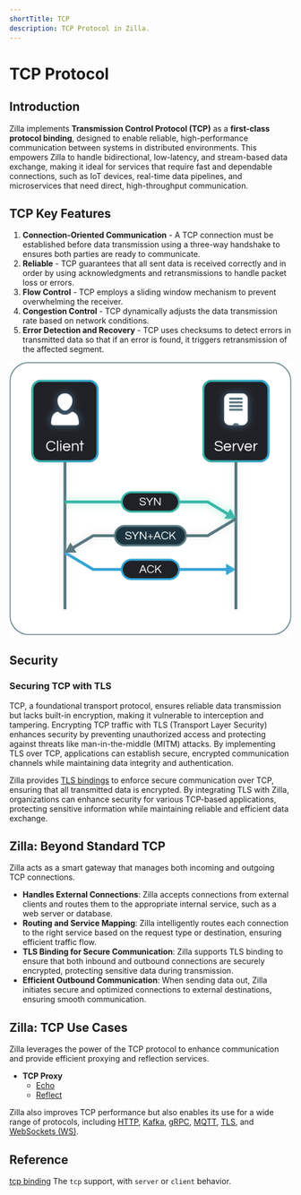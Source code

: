 ```yaml
---
shortTitle: TCP
description: TCP Protocol in Zilla.
---
```


# TCP Protocol

## Introduction

Zilla implements **Transmission Control Protocol (TCP)** as a **first-class protocol binding**, designed to enable reliable, high-performance communication between systems in distributed environments. This empowers Zilla to handle bidirectional, low-latency, and stream-based data exchange, making it ideal for services that require fast and dependable connections, such as IoT devices, real-time data pipelines, and microservices that need direct, high-throughput communication.

## TCP Key Features

1. **Connection-Oriented Communication** - A TCP connection must be established before data transmission using a three-way handshake to ensures both parties are ready to communicate.
2. **Reliable** - TCP guarantees that all sent data is received correctly and in order by using acknowledgments and retransmissions to handle packet loss or errors.
3. **Flow Control** - TCP employs a sliding window mechanism to prevent overwhelming the receiver.
4. **Congestion Control** - TCP dynamically adjusts the data transmission rate based on network conditions. 
5. **Error Detection and Recovery** - TCP uses checksums to detect errors in transmitted data so that if an error is found, it triggers retransmission of the affected segment.

![How TCP initiates Communication](./images/tcp-initiates-connection.png)

## Security

### Securing TCP with TLS

TCP, a foundational transport protocol, ensures reliable data transmission but lacks built-in encryption, making it vulnerable to interception and tampering. Encrypting TCP traffic with TLS (Transport Layer Security) enhances security by preventing unauthorized access and protecting against threats like man-in-the-middle (MITM) attacks. By implementing TLS over TCP, applications can establish secure, encrypted communication channels while maintaining data integrity and authentication.

Zilla provides [TLS bindings](../../reference/config/bindings/tls/README.md) to enforce secure communication over TCP, ensuring that all transmitted data is encrypted. By integrating TLS with Zilla, organizations can enhance security for various TCP-based applications, protecting sensitive information while maintaining reliable and efficient data exchange.

## Zilla: Beyond Standard TCP

Zilla acts as a smart gateway that manages both incoming and outgoing TCP connections.

- **Handles External Connections**: Zilla accepts connections from external clients and routes them to the appropriate internal service, such as a web server or database.
- **Routing and Service Mapping**: Zilla intelligently routes each connection to the right service based on the request type or destination, ensuring efficient traffic flow.
- **TLS Binding for Secure Communication**: Zilla supports TLS binding to ensure that both inbound and outbound connections are securely encrypted, protecting sensitive data during transmission.
- **Efficient Outbound Communication**: When sending data out, Zilla initiates secure and optimized connections to external destinations, ensuring smooth communication.

## Zilla: TCP Use Cases

Zilla leverages the power of the TCP protocol to enhance communication and provide efficient proxying and reflection services.

- **TCP Proxy**
    - [Echo](https://github.com/aklivity/zilla-examples/tree/main/tcp.echo)
    - [Reflect](https://github.com/aklivity/zilla-examples/tree/main/tcp.reflect)

Zilla also improves TCP performance but also enables its use for a wide range of protocols, including [HTTP](./http.md#http-protocol), [Kafka](./kafka.md#kafka-protocol), [gRPC](./grpc.md#grpc-protocol), [MQTT](./mqtt.md#mqtt-protocol), [TLS](./tls.md#tls-protocol), and [WebSockets (WS)](./ws.md#ws-protocol).

## Reference

[tcp binding](../../reference/config/bindings/tcp/README.md) The `tcp` support, with `server` or `client` behavior.

